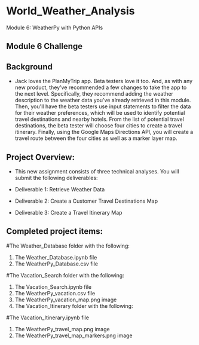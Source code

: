 # World_Weather_Analysis
 Module 6: WeatherPy with Python APIs
 
## Module 6 Challenge

## Background
- Jack loves the PlanMyTrip app. Beta testers love it too. And, as with any new product, they’ve recommended a few changes to take the app to the next level. Specifically, they recommend adding the weather description to the weather data you’ve already retrieved in this module. Then, you'll have the beta testers use input statements to filter the data for their weather preferences, which will be used to identify potential travel destinations and nearby hotels. From the list of potential travel destinations, the beta tester will choose four cities to create a travel itinerary. Finally, using the Google Maps Directions API, you will create a travel route between the four cities as well as a marker layer map.

## Project Overview:
- This new assignment consists of three technical analyses. You will submit the following deliverables:

- Deliverable 1: Retrieve Weather Data
- Deliverable 2: Create a Customer Travel Destinations Map
- Deliverable 3: Create a Travel Itinerary Map

## Completed project items:

#The Weather_Database folder with the following:
1. The Weather_Database.ipynb file
2. The WeatherPy_Database.csv file

#The Vacation_Search folder with the following:
1. The Vacation_Search.ipynb file
2. The WeatherPy_vacation.csv file
3. The WeatherPy_vacation_map.png image
4. The Vacation_Itinerary folder with the following:

#The Vacation_Itinerary.ipynb file
1. The WeatherPy_travel_map.png image
2. The WeatherPy_travel_map_markers.png image
